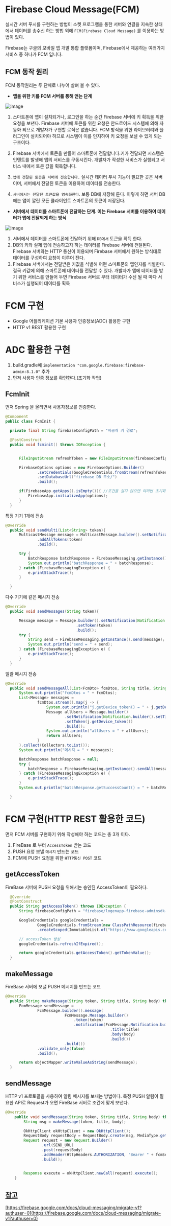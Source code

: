 
# Firebase Cloud Message(FCM)

  실시간 서버 푸시를 구현하는 방법이 소켓 프로그램을 통한 서버와 연결을 지속한 상태에서 데이터를 송수신 하는 방법 외에 `FCM(Firebase Cloud Message)` 를 이용하는 방법이 있다.
  
  Firebase는 구글의 모바일 앱 개발 통합 플랫폼이며, Firebase에서 제공하는 여러가지 서비스 중 하나가 FCM 입니다.
  
  
  
  ## FCM 동작 원리
  
  FCM 동작원리는 두 단께로 나누어 살펴 볼 수 있다.
  
   - __앱을 위한 키를 FCM 서버를 통해 얻는 단계__

   ![image](https://t1.daumcdn.net/cfile/tistory/99886F465A504D5C17)
   
   1. 스마트폰에 앱이 설치되거나, 로그인을 하는 순간 Firebase 서버에 키 획득을 위한 요청을 보낸다. Firebase 서버에 토큰를 위한 요청은 안드로이드
      시스템에 의해 자동화 되므로 개발자가 구현할 로직은 없습니다. FCM 방식을 위한 라이브러리와 플러그인이 설치되어야 하므로 시스템이 이를 인지하여 
      키 요청을 보낼 수 있게 되는 구조이다.
      
   2. Firebase 서버에서 토큰을 만들어 스마트폰에 전달합니다.키가 전달되면 시스템은 인텐트를 발생해 앱의 서비스를 구동시킨다. 개발자가 작성한 서비스가
      실행되고 서비스 내에서 토큰 값을 획득합니다.
      
   3. `앱에 전달된 토큰을 서버에 전송합니다.` 실시간 데이터 푸시 기능이 필요한 곳은 서버이며, 서버에서 전달된 토큰을 이용하여 데이터를 전송한다.
   4. `서버에서는 전달된 토큰값을 영속화한다`. 보통 DB에 저장해 둔다. 이렇게 하면 서버 DB에는 앱이 깔린 모든 클라이언트 스마트폰의 토큰이 저장된다.


   - __서버에서 데이터를 스마트폰에 전달하는 단계. 이는 Firebase 서버를 이용하여 데이터가 앱에 전달되게 하는 방식__

   ![image](https://t1.daumcdn.net/cfile/tistory/992CD0475A504D8013)
   
  1. 서버에서 데이터를 스마트폰에 전달하기 위해 `DB에서` 토큰을 획득 한다.
  2. DB의 키와 실제 앱에 전송하고자 하는 데이터를 Firebase 서버에 전달된다. Firebase 서버와는 HTTP 통신이 이용되며 Firebase 서버에서 원하는 방식대로 데이터를 구성하여 요청이 이루어 진다.
  3. Firebase 서버에서는 전달받은 키값을 식별해 어떤 스마트폰의 앱인지를 식별한다. 결국 키값에 의해 스마트폰에 데이터를 전달할 수 있다. 
     개발자가 앱에 데이터를 받기 위한 서비스를 만들어 두면 Firebase 서버로 부터 데이터가 수신 될 때 마다 서비스가 실행되어 데이터를 획득
     
     
# FCM 구현
  
  - Google 어플리케이션 기본 사용자 인증정보(ADC) 활용한 구현
  - HTTP v1 REST 활용한 구현

# ADC 활용한 구현

   1. build.gradle에 `implementation "com.google.firebase:firebase-admin:8.1.0"` 추가
   2. 먼저 사용자 인증 정보를 확인한다.(초기화 작업)
  
  

  ## FcmInit
  먼저 Spring 을 올리면서 사용자정보를 인증한다.
  ~~~java
  @Component
public class FcmInit {

    private final String firebaseConfigPath = "비공개 키 경로";

    @PostConstruct
    public void fcminit() throws IOException {


        FileInputStream refreshToken = new FileInputStream(firebaseConfigPath);

        FirebaseOptions options = new FirebaseOptions.Builder()
                .setCredentials(GoogleCredentials.fromStream(refreshToken))
                .setDatabaseUrl("firebase DB 주소/")
                .build();

        if(FirebaseApp.getApps().isEmpty()){ //조건을 걸지 않으면 여러번 초기화하면서 장애가 발생
            FirebaseApp.initializeApp(options);
        }
    }
  
  ~~~
  
  특정 기기 1개에 전송
  
  ~~~java
  @Override
    public void sendMulti(List<String> token){
        MulticastMessage message = MulticastMessage.builder().setNotification(Notification.builder().setTitle("주임님").setBody("행복하세요?").build())
                .addAllTokens(token)
                .build();

        try {
            BatchResponse batchResponse = FirebaseMessaging.getInstance().sendMulticast(message);
            System.out.println("batchResponse = " + batchResponse);
        } catch (FirebaseMessagingException e) {
            e.printStackTrace();
        }

    }
  ~~~
  
  다수 기기에 같은 메시지 전송
  
  ~~~java
  @Override
    public void sendMessages(String token){

        Message message = Message.builder().setNotification(Notification.builder().setTitle("주임님").setBody("행복하세요?").build())
                                 .setToken(token)
                                 .build();
        try {
            String send = FirebaseMessaging.getInstance().send(message);
            System.out.println("send = " + send);
        } catch (FirebaseMessagingException e) {
            e.printStackTrace();
        }
    }
  
  ~~~
  
  일괄 메시지 전송
  
  ~~~java
  @Override
    public void sendMessageAll(List<FcmDto> fcmDtos, String title, String body) {
        System.out.println("fcmDtos = " + fcmDtos);
        List<Message> messages =
                fcmDtos.stream().map(j -> {
                    System.out.println("j.getDevice_token() = " + j.getDevice_token());
                    Message allUsers = Message.builder()
                            .setNotification(Notification.builder().setTitle(title + j.getMessage()).setBody(body + j.getMessage()).build())
                            .setToken(j.getDevice_token())
                            .build();
                    System.out.println("allUsers = " + allUsers);
                    return allUsers;
                }
        ).collect(Collectors.toList());
        System.out.println("메시지 = " + messages);

        BatchResponse batchResponse = null;
        try {
            batchResponse = FirebaseMessaging.getInstance().sendAll(messages);
        } catch (FirebaseMessagingException e) {
            e.printStackTrace();
        }
        System.out.println("batchResponse.getSuccessCount() = " + batchResponse.getSuccessCount());

    }
  ~~~
  
  
  

# FCM 구현(HTTP REST 활용한 코드)

  먼저 FCM 서버를 구현하기 위해 작성해야 하는 코드는 총 3개 이다.
  
  1. FireBase 로 부터 `AccessToken` 받는 코드
  2. PUSH 요청 보낼 `메시지` 만드는 코드
  3. FCM에 PUSH 요청을 위한 `HTTP통신 POST` 코드

  ## getAccessToken
  FireBase 서버에 PUSH 요청을 위해서는 승인된 AccessToken이 필요하다.

  ~~~java
    @Override
    @PostConstruct
    public String getAccessToken() throws IOException {
        String firebaseConfigPath = "firebase/logenapp-firebase-adminsdk-1e9lc-f5311c4208.json";

        GoogleCredentials googleCredentials =
                GoogleCredentials.fromStream(new ClassPathResource(firebaseConfigPath).getInputStream())
                .createScoped(ImmutableList.of("https://www.googleapis.com/auth/cloud-platform"));

        // accessToken 생성
        googleCredentials.refreshIfExpired();

        return googleCredentials.getAccessToken().getTokenValue();
    }
  ~~~
  
  ## makeMessage
  FireBase 서버에 보낼 PUSH 메시지를 만드는 코드
  ~~~java
  @Override
    public String makeMessage(String token, String title, String body) throws IOException {
        FcmMessage sendMessage = 
                FcmMessage.builder().message(
                            FcmMessage.Message.builder()
                                .token(token)
                                .notification(FcmMessage.Notification.builder()
                                                .title(title)
                                                .body(body)
                                                .build())
                            .build())
                .validate_only(false)
                .build();

        return objectMapper.writeValueAsString(sendMessage);
    }
  ~~~

## sendMessage
HTTP v1 프로토콜을 사용하여 알림 메시지를 보내는 방법이다.
특정 PUSH 알림이 필요한 API로 Request가 오면 FireBase 서버로 조건에 맞게 보낸다.

~~~java
@Override
    public void sendMessage(String token, String title, String body) throws IOException {
        String msg = makeMessage(token, title, body);

        OkHttpClient okHttpClient = new OkHttpClient();
        RequestBody requestBody = RequestBody.create(msg, MediaType.get("application/json; charset=utf-8"));
        Request request = new Request.Builder()
                .url(SEND_URL)
                .post(requestBody)
                .addHeader(HttpHeaders.AUTHORIZATION, "Bearer " + fcmService.getAccessToken())
                .build();


        Response execute = okHttpClient.newCall(request).execute();
    }
~~~

[참고]()
---
[https://firebase.google.com/docs/cloud-messaging/migrate-v1?authuser=0](https://firebase.google.com/docs/cloud-messaging/migrate-v1?authuser=0)
